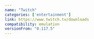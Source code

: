 ```yaml
---
name: "Twitch"
categories: ['entertainment']
link: https://www.twitch.tv/downloads
compatibility: emulation
versionFrom: "0.117.5"
---
```


